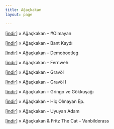 ```yaml
---
title: Ağaçkakan
layout: page

---
```

<a href="https://cloud.mail.ru/public/b546c45ca800/A%C4%9Fa%C3%A7kakan%20-%20%23Olmayan" target="_blank">[indir]</a>  »  Ağaçkakan &#8211; #Olmayan

<a href="https://cloud.mail.ru/public/8d6b98ec364b/A%C4%9Fa%C3%A7kakan%20-%20Bant%20Kayd%C4%B1" target="_blank">[indir]</a>  »  Ağaçkakan &#8211; Bant Kaydı

<a href="https://cloud.mail.ru/public/1c11fc6dc923/A%C4%9Fa%C3%A7kakan%20-%20Demobootleg" target="_blank">[indir]</a>  »  Ağaçkakan &#8211; Demobootleg

<a href="https://cloud.mail.ru/public/72efc9142453/A%C4%9Fa%C3%A7kakan%20-%20Fernweh" target="_blank">[indir]</a>  »  Ağaçkakan &#8211; Fernweh

<a href="https://cloud.mail.ru/public/2f040ee49032/A%C4%9Fa%C3%A7kakan%20-%20Grav%C3%B6l" target="_blank">[indir]</a>  »  Ağaçkakan &#8211; Gravöl

<a href="https://cloud.mail.ru/public/6131091ee1e9/A%C4%9Fa%C3%A7kakan%20-%20Grav%C3%B6l%20I" target="_blank">[indir]</a>  »  Ağaçkakan &#8211; Gravöl I

<a href="https://cloud.mail.ru/public/1e6b65d24a6d/A%C4%9Fa%C3%A7kakan%20-%20Gringo%20ve%20G%C3%B6kku%C5%9Fa%C4%9F%C4%B1" target="_blank">[indir]</a>  »  Ağaçkakan &#8211; Gringo ve Gökkuşağı

<a href="https://cloud.mail.ru/public/2d065be2f72e/A%C4%9Fa%C3%A7kakan%20-%20Hic%20Olmayan%20Ep" target="_blank">[indir]</a>  »  Ağaçkakan &#8211; Hiç Olmayan Ep.

<a href="https://cloud.mail.ru/public/4027ab6ca01d/A%C4%9Fa%C3%A7kakan%20-%20Uyuyan%20Adam" target="_blank">[indir]</a>  »  Ağaçkakan &#8211; Uyuyan Adam

<a href="https://cloud.mail.ru/public/4f26d79d75c5/A%C4%9Fa%C3%A7kakan%20-%20Vanbilderass" target="_blank">[indir]</a>  »  Ağaçkakan & Fritz The Cat &#8211; Vanbilderass